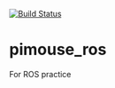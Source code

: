 [![Build Status](https://app.travis-ci.com/waldmeer/raspimouse_ros.svg?branch=master)](https://app.travis-ci.com/waldmeer/raspimouse_ros)

# pimouse_ros
For ROS practice
